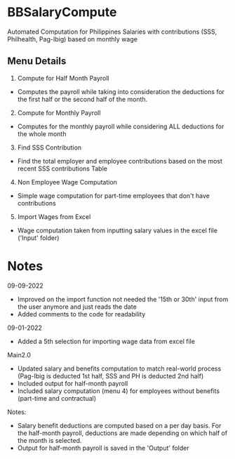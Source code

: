 # BBSalaryCompute
Automated Computation for Philippines Salaries with contributions (SSS, Philhealth, Pag-Ibig) based on monthly wage

## Menu Details
1. Compute for Half Month Payroll
- Computes the payroll while taking into consideration the deductions for the first half or the second half of the month.

2. Compute for Monthly Payroll
- Computes for the monthly payroll while considering ALL deductions for the whole month 

3. Find SSS Contribution
- Find the total employer and employee contributions based on the most recent SSS contributions Table

4. Non Employee Wage Computation
- Simple wage computation for part-time employees that don't have contributions

5. Import Wages from Excel
- Wage computation taken from inputting salary values in the excel file ('Input' folder)


# Notes
09-09-2022
- Improved on the import function not needed the '15th or 30th' input from the user anymore and just reads the date
- Added comments to the code for readability 

09-01-2022
- Added a 5th selection for importing wage data from excel file

Main2.0
- Updated salary and benefits computation to match real-world process (Pag-Ibig is deducted 1st half, SSS and PH is deducted 2nd half)
- Included output for half-month payroll
- Included salary computation (menu 4) for employees without benefits (part-time and contractual)

Notes: 
- Salary benefit deductions are computed based on a per day basis. For the half-month payroll, deductions are made depending on which half of the month is selected. 
- Output for half-month payroll is saved in the 'Output' folder
